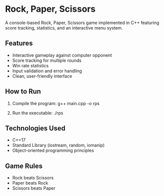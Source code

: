# Rock, Paper, Scissors 

A console-based Rock, Paper, Scissors game implemented in C++ featuring score tracking, statistics, and an interactive menu system.

## Features
- Interactive gameplay against computer opponent
- Score tracking for multiple rounds
- Win rate statistics
- Input validation and error handling
- Clean, user-friendly interface

## How to Run
1. Compile the program:
    g++ main.cpp -o rps

2. Run the executable:
    ./rps

## Technologies Used
- C++17
- Standard Library (iostream, random, iomanip)
- Object-oriented programming principles

## Game Rules
- Rock beats Scissors
- Paper beats Rock
- Scissors beats Paper  
